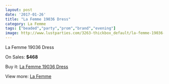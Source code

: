 ```yaml
---
layout: post
date: '2017-01-26'
title: "La Femme 19036 Dress"
category: La Femme
tags: ["beaded","party","prom","brand","evening"]
image: http://www.lustparties.com/3263-thickbox_default/la-femme-19036-dress.jpg
---
```

La Femme 19036 Dress

On Sales: **$468**
<a href="https://www.lustparties.com/en/la-femme/1068-la-femme-19036-dress.html"><amp-img layout="responsive" width="600" height="600" src="//www.lustparties.com/3263-thickbox_default/la-femme-19036-dress.jpg" alt="La Femme 19036 Dress 0" /></a>
<a href="https://www.lustparties.com/en/la-femme/1068-la-femme-19036-dress.html"><amp-img layout="responsive" width="600" height="600" src="//www.lustparties.com/3264-thickbox_default/la-femme-19036-dress.jpg" alt="La Femme 19036 Dress 1" /></a>

Buy it: [La Femme 19036 Dress](https://www.lustparties.com/en/la-femme/1068-la-femme-19036-dress.html "La Femme 19036 Dress")

View more: [La Femme](https://www.lustparties.com/en/4-la-femme "La Femme")
